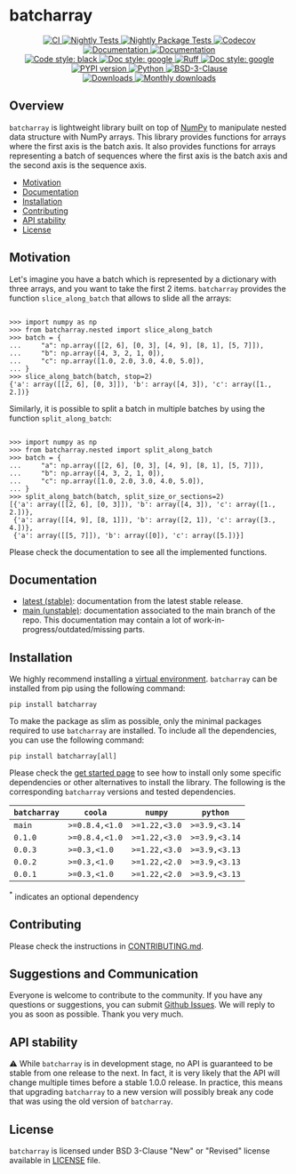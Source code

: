 # batcharray

<p align="center">
    <a href="https://github.com/durandtibo/batcharray/actions">
        <img alt="CI" src="https://github.com/durandtibo/batcharray/workflows/CI/badge.svg">
    </a>
    <a href="https://github.com/durandtibo/batcharray/actions">
        <img alt="Nightly Tests" src="https://github.com/durandtibo/batcharray/workflows/Nightly%20Tests/badge.svg">
    </a>
    <a href="https://github.com/durandtibo/batcharray/actions">
        <img alt="Nightly Package Tests" src="https://github.com/durandtibo/batcharray/workflows/Nightly%20Package%20Tests/badge.svg">
    </a>
    <a href="https://codecov.io/gh/durandtibo/batcharray">
        <img alt="Codecov" src="https://codecov.io/gh/durandtibo/batcharray/branch/main/graph/badge.svg">
    </a>
    <br/>
    <a href="https://durandtibo.github.io/batcharray/">
        <img alt="Documentation" src="https://github.com/durandtibo/batcharray/workflows/Documentation%20(stable)/badge.svg">
    </a>
    <a href="https://durandtibo.github.io/batcharray/">
        <img alt="Documentation" src="https://github.com/durandtibo/batcharray/workflows/Documentation%20(unstable)/badge.svg">
    </a>
    <br/>
    <a href="https://github.com/psf/black">
        <img  alt="Code style: black" src="https://img.shields.io/badge/code%20style-black-000000.svg">
    </a>
    <a href="https://google.github.io/styleguide/pyguide.html#s3.8-comments-and-docstrings">
        <img  alt="Doc style: google" src="https://img.shields.io/badge/%20style-google-3666d6.svg">
    </a>
    <a href="https://github.com/astral-sh/ruff">
        <img src="https://img.shields.io/endpoint?url=https://raw.githubusercontent.com/astral-sh/ruff/main/assets/badge/v2.json" alt="Ruff" style="max-width:100%;">
    </a>
    <a href="https://github.com/guilatrova/tryceratops">
        <img  alt="Doc style: google" src="https://img.shields.io/badge/try%2Fexcept%20style-tryceratops%20%F0%9F%A6%96%E2%9C%A8-black">
    </a>
    <br/>
    <a href="https://pypi.org/project/batcharray/">
        <img alt="PYPI version" src="https://img.shields.io/pypi/v/batcharray">
    </a>
    <a href="https://pypi.org/project/batcharray/">
        <img alt="Python" src="https://img.shields.io/pypi/pyversions/batcharray.svg">
    </a>
    <a href="https://opensource.org/licenses/BSD-3-Clause">
        <img alt="BSD-3-Clause" src="https://img.shields.io/pypi/l/batcharray">
    </a>
    <br/>
    <a href="https://pepy.tech/project/batcharray">
        <img  alt="Downloads" src="https://static.pepy.tech/badge/batcharray">
    </a>
    <a href="https://pepy.tech/project/batcharray">
        <img  alt="Monthly downloads" src="https://static.pepy.tech/badge/batcharray/month">
    </a>
    <br/>
</p>

## Overview

`batcharray` is lightweight library built on top of [NumPy](https://numpy.org/doc/stable/index.html)
to manipulate nested data structure with NumPy arrays.
This library provides functions for arrays where the first axis is the batch axis.
It also provides functions for arrays representing a batch of sequences where the first axis
is the batch axis and the second axis is the sequence axis.

- [Motivation](#motivation)
- [Documentation](https://durandtibo.github.io/batcharray/)
- [Installation](#installation)
- [Contributing](#contributing)
- [API stability](#api-stability)
- [License](#license)

## Motivation

Let's imagine you have a batch which is represented by a dictionary with three arrays, and you want
to take the first 2 items.
`batcharray` provides the function `slice_along_batch` that allows to slide all the arrays:

```pycon

>>> import numpy as np
>>> from batcharray.nested import slice_along_batch
>>> batch = {
...     "a": np.array([[2, 6], [0, 3], [4, 9], [8, 1], [5, 7]]),
...     "b": np.array([4, 3, 2, 1, 0]),
...     "c": np.array([1.0, 2.0, 3.0, 4.0, 5.0]),
... }
>>> slice_along_batch(batch, stop=2)
{'a': array([[2, 6], [0, 3]]), 'b': array([4, 3]), 'c': array([1., 2.])}

```

Similarly, it is possible to split a batch in multiple batches by using the
function `split_along_batch`:

```pycon

>>> import numpy as np
>>> from batcharray.nested import split_along_batch
>>> batch = {
...     "a": np.array([[2, 6], [0, 3], [4, 9], [8, 1], [5, 7]]),
...     "b": np.array([4, 3, 2, 1, 0]),
...     "c": np.array([1.0, 2.0, 3.0, 4.0, 5.0]),
... }
>>> split_along_batch(batch, split_size_or_sections=2)
[{'a': array([[2, 6], [0, 3]]), 'b': array([4, 3]), 'c': array([1., 2.])},
 {'a': array([[4, 9], [8, 1]]), 'b': array([2, 1]), 'c': array([3., 4.])},
 {'a': array([[5, 7]]), 'b': array([0]), 'c': array([5.])}]

```

Please check the documentation to see all the implemented functions.

## Documentation

- [latest (stable)](https://durandtibo.github.io/batcharray/): documentation from the latest stable
  release.
- [main (unstable)](https://durandtibo.github.io/batcharray/main/): documentation associated to the
  main branch of the repo. This documentation may contain a lot of work-in-progress/outdated/missing
  parts.

## Installation

We highly recommend installing
a [virtual environment](https://packaging.python.org/guides/installing-using-pip-and-virtual-environments/).
`batcharray` can be installed from pip using the following command:

```shell
pip install batcharray
```

To make the package as slim as possible, only the minimal packages required to use `batcharray` are
installed.
To include all the dependencies, you can use the following command:

```shell
pip install batcharray[all]
```

Please check the [get started page](https://durandtibo.github.io/batcharray/get_started) to see how
to install only some specific dependencies or other alternatives to install the library.
The following is the corresponding `batcharray` versions and tested dependencies.

| `batcharray` | `coola`        | `numpy`       | `python`      |
|--------------|----------------|---------------|---------------|
| `main`       | `>=0.8.4,<1.0` | `>=1.22,<3.0` | `>=3.9,<3.14` |
| `0.1.0`      | `>=0.8.4,<1.0` | `>=1.22,<3.0` | `>=3.9,<3.14` |
| `0.0.3`      | `>=0.3,<1.0`   | `>=1.22,<3.0` | `>=3.9,<3.13` |
| `0.0.2`      | `>=0.3,<1.0`   | `>=1.22,<2.0` | `>=3.9,<3.13` |
| `0.0.1`      | `>=0.3,<1.0`   | `>=1.22,<2.0` | `>=3.9,<3.13` |

<sup>*</sup> indicates an optional dependency

## Contributing

Please check the instructions in [CONTRIBUTING.md](.github/CONTRIBUTING.md).

## Suggestions and Communication

Everyone is welcome to contribute to the community.
If you have any questions or suggestions, you can
submit [Github Issues](https://github.com/durandtibo/batcharray/issues).
We will reply to you as soon as possible. Thank you very much.

## API stability

:warning: While `batcharray` is in development stage, no API is guaranteed to be stable from one
release to the next.
In fact, it is very likely that the API will change multiple times before a stable 1.0.0 release.
In practice, this means that upgrading `batcharray` to a new version will possibly break any code
that was using the old version of `batcharray`.

## License

`batcharray` is licensed under BSD 3-Clause "New" or "Revised" license available
in [LICENSE](LICENSE) file.
